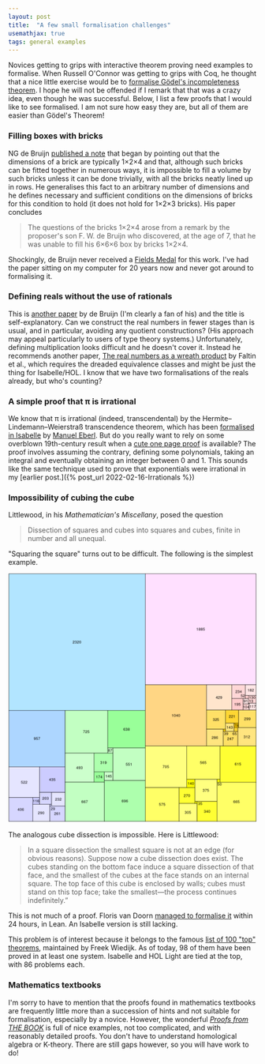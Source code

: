 ```yaml
---
layout: post
title:  "A few small formalisation challenges"
usemathjax: true 
tags: general examples
---
```


Novices getting to grips with interactive theorem proving need examples to formalise.
When Russell O'Connor was getting to grips with Coq, he thought that a nice little exercise would be to [formalise Gödel's incompleteness theorem](https://rdcu.be/cRs1q).
I hope he will not be offended if I remark that that was a crazy idea, even though he was successful. Below, I list a few proofs that I would like to see formalised. I am not sure how easy they are, but all of them are easier than Gödel's Theorem!

### Filling boxes with bricks

NG de Bruijn [published a note](https://doi.org/10.2307/2316785) that began by pointing out that the dimensions of a brick are typically 1×2×4 and that, although such bricks can be fitted together in numerous ways, it is impossible to fill a volume by such bricks unless it can be done trivially, with all the bricks neatly lined up in rows.
He generalises this fact to an arbitrary number of dimensions and he defines necessary and sufficient conditions on the dimensions of bricks
for this condition to hold (it does not hold for 1×2×3 bricks). His paper concludes 

> The questions of the bricks 1×2×4 arose from a remark by the proposer's
> son F. W. de Bruijn who discovered, at the age of 7, that he was unable to fill
> his 6×6×6 box by bricks 1×2×4.

Shockingly, de Bruijn never received a [Fields Medal](https://www.mathunion.org/imu-awards/fields-medal) for this work. I've had the paper sitting on my computer for 20 years now and never got around to formalising it.

### Defining reals without the use of rationals

This is [another paper](https://doi.org/10.1016/1385-7258(76)90055-X) by de Bruijn (I'm clearly a fan of his) and the title is self-explanatory.
Can we construct the real numbers in fewer stages than is usual, and in particular, avoiding any quotient constructions?
(His approach may appeal particularly to users of type theory systems.) 
Unfortunately, defining multiplication looks difficult and he doesn't cover it.
Instead he recommends another paper, [The real numbers as a wreath product](https://doi.org/10.1016/0001-8708(75)90115-2) by Faltin et al.,
which requires the dreaded equivalence classes and might be just the thing for Isabelle/HOL.
I know that we have two formalisations of the reals already, but who's counting?

### A simple proof that π is irrational

We know that π is irrational (indeed, transcendental) by the Hermite–Lindemann–Weierstraß transcendence theorem, which has been [formalised in Isabelle](https://www.isa-afp.org/entries/Hermite_Lindemann.html) by [Manuel Eberl](http://cl-informatik.uibk.ac.at/users/meberl/).
But do you really want to rely on some overblown 19th-century result when a [cute one page proof](https://projecteuclid.org/journals/bulletin-of-the-american-mathematical-society/volume-53/issue-6/A-simple-proof-that-pi-is-irrational/bams/1183510788.full) is available?
The proof involves assuming the contrary, defining some polynomials, taking an integral and eventually obtaining an integer between 0 and 1.
This sounds like the same technique used to prove that exponentials were irrational in my [earlier post.]({% post_url 2022-02-16-Irrationals %})

### Impossibility of cubing the cube

Littlewood, in his *Mathematician's Miscellany*, posed the question

> Dissection of squares and cubes into squares and cubes, finite in number and all unequal.

"Squaring the square" turns out to be difficult.
The following is the simplest example.

<img src="/images/squared_square.png" alt="The smallest squared square" width="800"/>

The analogous cube dissection is impossible. Here is Littlewood:

> In a square dissection the smallest square is not at an edge (for obvious reasons). Suppose now a cube dissection does exist. The cubes standing on the bottom face induce a square dissection of that face, and the smallest of the cubes at the face stands on an internal square. The top face of this cube is enclosed by walls; cubes must stand on this top face; take the smallest—the process continues indefinitely.”

This is not much of a proof.
Floris van Doorn [managed to formalise it](https://github.com/leanprover-community/mathlib/blob/master/archive/100-theorems-list/82_cubing_a_cube.lean) within 24 hours, in Lean.
An Isabelle version is still lacking.

This problem is of interest because it belongs to the famous [list of 100 "top" theorems](https://www.cs.ru.nl/~freek/100/), maintained by Freek Wiedijk.
As of today, 98 of them have been proved in at least one system.
Isabelle and HOL Light are tied at the top, with 86 problems each.

### Mathematics textbooks

I'm sorry to have to mention that the proofs found in mathematics textbooks are frequently little more than a succession of hints and not suitable for formalisation, especially by a novice.
However, the wonderful
[*Proofs from THE BOOK*](https://en.wikipedia.org/wiki/Proofs_from_THE_BOOK)
is full of nice examples, not too complicated, and with reasonably detailed proofs.
You don't have to understand homological algebra or K-theory.
There are still gaps however, so you will have work to do!

